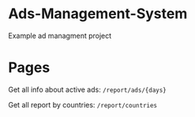 # Ads-Management-System

Example ad managment project

# Pages


Get all info about active ads: `/report/ads/{days}`

Get all report by countries: `/report/countries`
